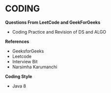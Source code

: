 # CODING

**Questions From LeetCode and GeekForGeeks**

- Coding Practice and Revision of DS and ALGO

**References**

- GeeksforGeeks
- Leetcode
- Interview Bit
- Narsimha Karumanchi

**Coding Style**

- Java 8




